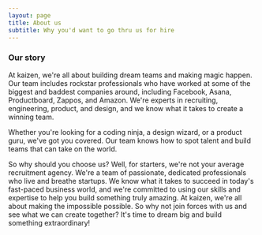 ```yaml
---
layout: page
title: About us
subtitle: Why you'd want to go thru us for hire
---
```


### Our story

At kaizen, we're all about building dream teams and making magic happen. Our team includes rockstar professionals who have worked at some of the biggest and baddest companies around, including Facebook, Asana, Productboard, Zappos, and Amazon. We're experts in recruiting, engineering, product, and design, and we know what it takes to create a winning team.

Whether you're looking for a coding ninja, a design wizard, or a product guru, we've got you covered. Our team knows how to spot talent and build teams that can take on the world.

So why should you choose us? Well, for starters, we're not your average recruitment agency. We're a team of passionate, dedicated professionals who live and breathe startups. We know what it takes to succeed in today's fast-paced business world, and we're committed to using our skills and expertise to help you build something truly amazing.
At kaizen, we're all about making the impossible possible. So why not join forces with us and see what we can create together? It's time to dream big and build something extraordinary!
